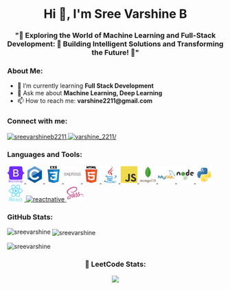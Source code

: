 <h1 align="center">Hi 👋, I'm Sree Varshine B</h1>
<h3 align="center">"🤖 Exploring the World of Machine Learning and Full-Stack Development: 🌟 Building Intelligent Solutions and Transforming the Future! 🚀"</h3>

<!-- About Me Section -->
<h3 align="left">About Me:</h3>
<ul>
  <li>🌱 I’m currently learning <strong>Full Stack Development</strong></li>
  <li>💬 Ask me about <strong>Machine Learning, Deep Learning</strong></li>
  <li>📫 How to reach me: <strong>varshine2211@gmail.com</strong></li>
</ul>

<!-- Connect with Me Section -->
<h3 align="left">Connect with me:</h3>
<p align="left">
  <a href="https://linkedin.com/in/sreevarshineb2211" target="blank">
    <img align="center" src="https://raw.githubusercontent.com/rahuldkjain/github-profile-readme-generator/master/src/images/icons/Social/linked-in-alt.svg" alt="sreevarshineb2211" height="30" width="40" />
  </a>
  <a href="https://www.leetcode.com/varshine_2211/" target="blank">
    <img align="center" src="https://raw.githubusercontent.com/rahuldkjain/github-profile-readme-generator/master/src/images/icons/Social/leet-code.svg" alt="varshine_2211/" height="30" width="40" />
  </a>
</p>

<!-- Languages and Tools Section -->
<h3 align="left">Languages and Tools:</h3>
<p align="left">
  <a href="https://getbootstrap.com" target="_blank" rel="noreferrer">
    <img src="https://raw.githubusercontent.com/devicons/devicon/master/icons/bootstrap/bootstrap-plain-wordmark.svg" alt="bootstrap" width="40" height="40"/>
  </a>
  <a href="https://www.cprogramming.com/" target="_blank" rel="noreferrer">
    <img src="https://raw.githubusercontent.com/devicons/devicon/master/icons/c/c-original.svg" alt="c" width="40" height="40"/>
  </a>
  <a href="https://www.w3schools.com/css/" target="_blank" rel="noreferrer">
    <img src="https://raw.githubusercontent.com/devicons/devicon/master/icons/css3/css3-original-wordmark.svg" alt="css3" width="40" height="40"/>
  </a>
  <a href="https://expressjs.com" target="_blank" rel="noreferrer">
    <img src="https://raw.githubusercontent.com/devicons/devicon/master/icons/express/express-original-wordmark.svg" alt="express" width="40" height="40"/>
  </a>
  <a href="https://www.w3.org/html/" target="_blank" rel="noreferrer">
    <img src="https://raw.githubusercontent.com/devicons/devicon/master/icons/html5/html5-original-wordmark.svg" alt="html5" width="40" height="40"/>
  </a>
  <a href="https://www.java.com" target="_blank" rel="noreferrer">
    <img src="https://raw.githubusercontent.com/devicons/devicon/master/icons/java/java-original.svg" alt="java" width="40" height="40"/>
  </a>
  <a href="https://developer.mozilla.org/en-US/docs/Web/JavaScript" target="_blank" rel="noreferrer">
    <img src="https://raw.githubusercontent.com/devicons/devicon/master/icons/javascript/javascript-original.svg" alt="javascript" width="40" height="40"/>
  </a>
  <a href="https://www.mongodb.com/" target="_blank" rel="noreferrer">
    <img src="https://raw.githubusercontent.com/devicons/devicon/master/icons/mongodb/mongodb-original-wordmark.svg" alt="mongodb" width="40" height="40"/>
  </a>
  <a href="https://www.mysql.com/" target="_blank" rel="noreferrer">
    <img src="https://raw.githubusercontent.com/devicons/devicon/master/icons/mysql/mysql-original-wordmark.svg" alt="mysql" width="40" height="40"/>
  </a>
  <a href="https://nodejs.org" target="_blank" rel="noreferrer">
    <img src="https://raw.githubusercontent.com/devicons/devicon/master/icons/nodejs/nodejs-original-wordmark.svg" alt="nodejs" width="40" height="40"/>
  </a>
  <a href="https://www.python.org" target="_blank" rel="noreferrer">
    <img src="https://raw.githubusercontent.com/devicons/devicon/master/icons/python/python-original.svg" alt="python" width="40" height="40"/>
  </a>
  <a href="https://reactjs.org/" target="_blank" rel="noreferrer">
    <img src="https://raw.githubusercontent.com/devicons/devicon/master/icons/react/react-original-wordmark.svg" alt="react" width="40" height="40"/>
  </a>
  <a href="https://reactnative.dev/" target="_blank" rel="noreferrer">
    <img src="https://reactnative.dev/img/header_logo.svg" alt="reactnative" width="40" height="40"/>
  </a>
  <a href="https://sass-lang.com" target="_blank" rel="noreferrer">
    <img src="https://raw.githubusercontent.com/devicons/devicon/master/icons/sass/sass-original.svg" alt="sass" width="40" height="40"/>
  </a>
</p>

<!-- GitHub Stats Section -->
<h3 align="left">GitHub Stats:</h3>
<p><img align="left" src="https://github-readme-stats.vercel.app/api/top-langs?username=sreevarshine&show_icons=true&locale=en&layout=compact" alt="sreevarshine" /></p>
<p>&nbsp;<img align="center" src="https://github-readme-stats.vercel.app/api?username=sreevarshine&show_icons=true&locale=en" alt="sreevarshine" /></p>
<p><img align="center" src="https://github-readme-streak-stats.herokuapp.com/?user=sreevarshine&" alt="sreevarshine" /></p>

<!-- LeetCode Stats Section -->
<h3 align="center">🎯 LeetCode Stats:</h3>
<p align="center">
  <img src="https://leetcard.jacoblin.cool/varshine_2211?theme=dark&font=Montserrat&ext=heatmap"/>
</p>
